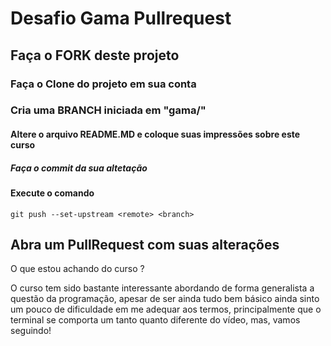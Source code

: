 # Desafio Gama Pullrequest

## Faça o FORK deste projeto

### Faça o Clone do projeto em sua conta

### Cria uma BRANCH iniciada em "gama/"

#### Altere o arquivo README.MD e coloque suas impressões sobre este curso

##### Faça o commit da sua altetação

#### Execute o comando

`git push --set-upstream <remote> <branch>`

## Abra um PullRequest com suas alterações

O que estou achando do curso ?

O curso tem sido bastante interessante abordando de forma generalista a questão da programação, apesar de ser ainda tudo bem básico ainda sinto um pouco de dificuldade em me adequar aos termos, principalmente que o terminal se comporta um tanto quanto diferente do vídeo, mas, vamos seguindo!